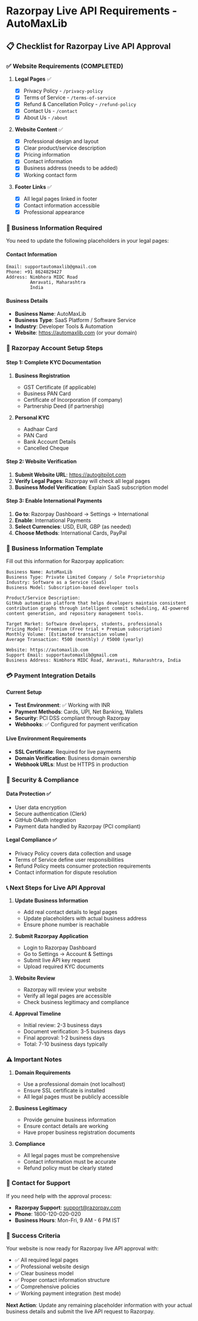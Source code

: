 # Razorpay Live API Requirements - AutoMaxLib

## 📋 **Checklist for Razorpay Live API Approval**

### ✅ **Website Requirements (COMPLETED)**

1. **Legal Pages** ✅

   - [x] Privacy Policy - `/privacy-policy`
   - [x] Terms of Service - `/terms-of-service`
   - [x] Refund & Cancellation Policy - `/refund-policy`
   - [x] Contact Us - `/contact`
   - [x] About Us - `/about`

2. **Website Content** ✅

   - [x] Professional design and layout
   - [x] Clear product/service description
   - [x] Pricing information
   - [x] Contact information
   - [x] Business address (needs to be added)
   - [x] Working contact form

3. **Footer Links** ✅
   - [x] All legal pages linked in footer
   - [x] Contact information accessible
   - [x] Professional appearance

### 🔄 **Business Information Required**

You need to update the following placeholders in your legal pages:

#### **Contact Information**

```
Email: supportautomaxlib@gmail.com
Phone: +91 8624829427
Address: Nimbhora MIDC Road
         Amravati, Maharashtra
         India
```

#### **Business Details**

- **Business Name**: AutoMaxLib
- **Business Type**: SaaS Platform / Software Service
- **Industry**: Developer Tools & Automation
- **Website**: https://automaxlib.com (or your domain)

### 📝 **Razorpay Account Setup Steps**

#### **Step 1: Complete KYC Documentation**

1. **Business Registration**

   - GST Certificate (if applicable)
   - Business PAN Card
   - Certificate of Incorporation (if company)
   - Partnership Deed (if partnership)

2. **Personal KYC**
   - Aadhaar Card
   - PAN Card
   - Bank Account Details
   - Cancelled Cheque

#### **Step 2: Website Verification**

1. **Submit Website URL**: https://autogitpilot.com
2. **Verify Legal Pages**: Razorpay will check all legal pages
3. **Business Model Verification**: Explain SaaS subscription model

#### **Step 3: Enable International Payments**

1. **Go to**: Razorpay Dashboard → Settings → International
2. **Enable**: International Payments
3. **Select Currencies**: USD, EUR, GBP (as needed)
4. **Choose Methods**: International Cards, PayPal

### 🏢 **Business Information Template**

Fill out this information for Razorpay application:

```
Business Name: AutoMaxLib
Business Type: Private Limited Company / Sole Proprietorship
Industry: Software as a Service (SaaS)
Business Model: Subscription-based developer tools

Product/Service Description:
GitHub automation platform that helps developers maintain consistent
contribution graphs through intelligent commit scheduling, AI-powered
content generation, and repository management tools.

Target Market: Software developers, students, professionals
Pricing Model: Freemium (Free trial + Premium subscription)
Monthly Volume: [Estimated transaction volume]
Average Transaction: ₹500 (monthly) / ₹5000 (yearly)

Website: https://automaxlib.com
Support Email: supportautomaxlib@gmail.com
Business Address: Nimbhora MIDC Road, Amravati, Maharashtra, India
```

### 💳 **Payment Integration Details**

#### **Current Setup**

- **Test Environment**: ✅ Working with INR
- **Payment Methods**: Cards, UPI, Net Banking, Wallets
- **Security**: PCI DSS compliant through Razorpay
- **Webhooks**: ✅ Configured for payment verification

#### **Live Environment Requirements**

- **SSL Certificate**: Required for live payments
- **Domain Verification**: Business domain ownership
- **Webhook URLs**: Must be HTTPS in production

### 🔐 **Security & Compliance**

#### **Data Protection** ✅

- User data encryption
- Secure authentication (Clerk)
- GitHub OAuth integration
- Payment data handled by Razorpay (PCI compliant)

#### **Legal Compliance** ✅

- Privacy Policy covers data collection and usage
- Terms of Service define user responsibilities
- Refund Policy meets consumer protection requirements
- Contact information for dispute resolution

### 📞 **Next Steps for Live API Approval**

1. **Update Business Information**

   - Add real contact details to legal pages
   - Update placeholders with actual business address
   - Ensure phone number is reachable

2. **Submit Razorpay Application**

   - Login to Razorpay Dashboard
   - Go to Settings → Account & Settings
   - Submit live API key request
   - Upload required KYC documents

3. **Website Review**

   - Razorpay will review your website
   - Verify all legal pages are accessible
   - Check business legitimacy and compliance

4. **Approval Timeline**
   - Initial review: 2-3 business days
   - Document verification: 3-5 business days
   - Final approval: 1-2 business days
   - Total: 7-10 business days typically

### ⚠️ **Important Notes**

1. **Domain Requirements**

   - Use a professional domain (not localhost)
   - Ensure SSL certificate is installed
   - All legal pages must be publicly accessible

2. **Business Legitimacy**

   - Provide genuine business information
   - Ensure contact details are working
   - Have proper business registration documents

3. **Compliance**
   - All legal pages must be comprehensive
   - Contact information must be accurate
   - Refund policy must be clearly stated

### 📧 **Contact for Support**

If you need help with the approval process:

- **Razorpay Support**: support@razorpay.com
- **Phone**: 1800-120-020-020
- **Business Hours**: Mon-Fri, 9 AM - 6 PM IST

### 🎯 **Success Criteria**

Your website is now ready for Razorpay live API approval with:

- ✅ All required legal pages
- ✅ Professional website design
- ✅ Clear business model
- ✅ Proper contact information structure
- ✅ Comprehensive policies
- ✅ Working payment integration (test mode)

**Next Action**: Update any remaining placeholder information with your actual business details and submit the live API request to Razorpay.

